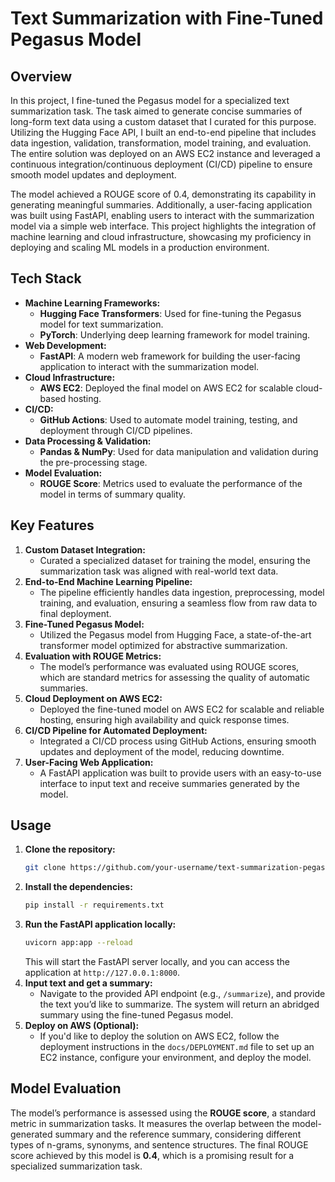 # **Text Summarization with Fine-Tuned Pegasus Model**

## **Overview**
In this project, I fine-tuned the Pegasus model for a specialized text summarization task. The task aimed to generate concise summaries of long-form text data using a custom dataset that I curated for this purpose. Utilizing the Hugging Face API, I built an end-to-end pipeline that includes data ingestion, validation, transformation, model training, and evaluation. The entire solution was deployed on an AWS EC2 instance and leveraged a continuous integration/continuous deployment (CI/CD) pipeline to ensure smooth model updates and deployment.

The model achieved a ROUGE score of 0.4, demonstrating its capability in generating meaningful summaries. Additionally, a user-facing application was built using FastAPI, enabling users to interact with the summarization model via a simple web interface. This project highlights the integration of machine learning and cloud infrastructure, showcasing my proficiency in deploying and scaling ML models in a production environment.

## **Tech Stack**
- **Machine Learning Frameworks:** 
  - **Hugging Face Transformers**: Used for fine-tuning the Pegasus model for text summarization.
  - **PyTorch**: Underlying deep learning framework for model training.
- **Web Development:**
  - **FastAPI**: A modern web framework for building the user-facing application to interact with the summarization model.
- **Cloud Infrastructure:**
  - **AWS EC2**: Deployed the final model on AWS EC2 for scalable cloud-based hosting.
- **CI/CD:**
  - **GitHub Actions**: Used to automate model training, testing, and deployment through CI/CD pipelines.
- **Data Processing & Validation:**
  - **Pandas & NumPy**: Used for data manipulation and validation during the pre-processing stage.
- **Model Evaluation:**
  - **ROUGE Score**: Metrics used to evaluate the performance of the model in terms of summary quality.

## **Key Features**
1. **Custom Dataset Integration:** 
   - Curated a specialized dataset for training the model, ensuring the summarization task was aligned with real-world text data.
2. **End-to-End Machine Learning Pipeline:** 
   - The pipeline efficiently handles data ingestion, preprocessing, model training, and evaluation, ensuring a seamless flow from raw data to final deployment.
3. **Fine-Tuned Pegasus Model:**
   - Utilized the Pegasus model from Hugging Face, a state-of-the-art transformer model optimized for abstractive summarization.
4. **Evaluation with ROUGE Metrics:** 
   - The model’s performance was evaluated using ROUGE scores, which are standard metrics for assessing the quality of automatic summaries.
5. **Cloud Deployment on AWS EC2:**
   - Deployed the fine-tuned model on AWS EC2 for scalable and reliable hosting, ensuring high availability and quick response times.
6. **CI/CD Pipeline for Automated Deployment:** 
   - Integrated a CI/CD process using GitHub Actions, ensuring smooth updates and deployment of the model, reducing downtime.
7. **User-Facing Web Application:** 
   - A FastAPI application was built to provide users with an easy-to-use interface to input text and receive summaries generated by the model.

## **Usage**
1. **Clone the repository:**
   ```bash
   git clone https://github.com/your-username/text-summarization-pegasus.git
   ```
2. **Install the dependencies:**
   ```bash
   pip install -r requirements.txt
   ```
3. **Run the FastAPI application locally:**
   ```bash
   uvicorn app:app --reload
   ```
   This will start the FastAPI server locally, and you can access the application at `http://127.0.0.1:8000`.
4. **Input text and get a summary:**
   - Navigate to the provided API endpoint (e.g., `/summarize`), and provide the text you’d like to summarize. The system will return an abridged summary using the fine-tuned Pegasus model.
5. **Deploy on AWS (Optional):**
   - If you'd like to deploy the solution on AWS EC2, follow the deployment instructions in the `docs/DEPLOYMENT.md` file to set up an EC2 instance, configure your environment, and deploy the model.

## **Model Evaluation**
The model’s performance is assessed using the **ROUGE score**, a standard metric in summarization tasks. It measures the overlap between the model-generated summary and the reference summary, considering different types of n-grams, synonyms, and sentence structures. The final ROUGE score achieved by this model is **0.4**, which is a promising result for a specialized summarization task.
